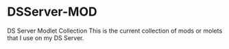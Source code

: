 # DSServer-MOD
DS Server Modlet Collection
This is the current collection of mods or molets that I use on my DS Server.
